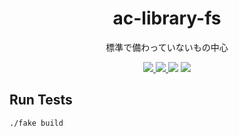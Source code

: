 <div align="center">
<h1>ac-library-fs</h1>
<p>標準で備わっていないもの中心</p>
<a href="https://gitpod.io/#https://github.com/ttak0422/ac-library-fs">
<img src="https://gitpod.io/button/open-in-gitpod.svg">
</a>
<a href="https://builtwithnix.org">
<img src="https://builtwithnix.org/badge.svg">
</a>
<img src="https://img.shields.io/github/workflow/status/ttak0422/ac-library-fs/CI?style=for-the-badge">
<img src="https://img.shields.io/github/license/ttak0422/ac-library-fs?color=black&style=for-the-badge">
</div>

## Run Tests

```bash
./fake build
```
